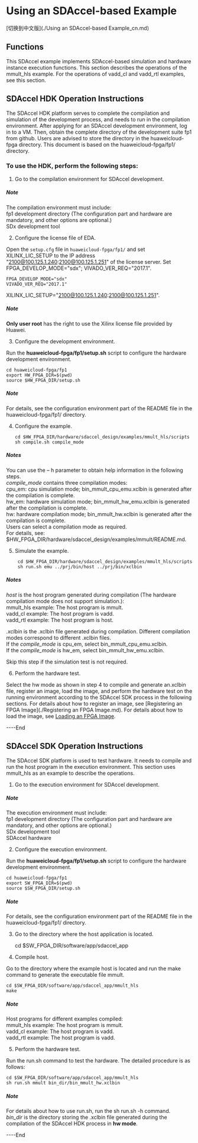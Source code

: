 Using an SDAccel-based Example
========================

[切换到中文版](./Using an SDAccel-based Example_cn.md)

Functions
--------------------------------------------------------------------------------------------------------------------------------------------------------------------------------

This SDAccel example implements SDAccel-based simulation and hardware instance execution functions. This section describes the operations of the mmult_hls example. For the operations of vadd_cl and vadd_rtl examples, see this section.  

SDAccel HDK Operation Instructions
---------------------------------------------------------------------------------------------------------------------------------------------------------------------------------

The SDAccel HDK platform serves to complete the compilation and simulation of the development process, and needs to run in the compilation environment. After applying for an SDAccel development environment, log in to a VM. Then, obtain the complete directory of the development suite fp1 from github. Users are advised to store the directory in the huaweicloud-fpga directory. This document is based on the huaweicloud-fpga/fp1/ directory.

### To use the HDK, perform the following steps:

1. Go to the compilation environment for SDAccel development.

##### Note

  The compilation environment must include:  
  fp1 development directory (The configuration part and hardware are mandatory, and other options are optional.)  
  SDx development tool

2.  Configure the license file of EDA.

  Open the `setup.cfg` file in `huaweicloud-fpga/fp1/` and set XILINX_LIC_SETUP to the IP address "2100@100.125.1.240:2100@100.125.1.251" of the license server. Set FPGA_DEVELOP_MODE="sdx"; VIVADO_VER_REQ="2017.1".

  	FPGA_DEVELOP_MODE="sdx"  
  	VIVADO_VER_REQ="2017.1"  
  XILINX_LIC_SETUP="2100@100.125.1.240:2100@100.125.1.251".

##### Note
  **Only user root** has the right to use the Xilinx license file provided by Huawei.

3. Configure the development environment.

  Run the **huaweicloud-fpga/fp1/setup.sh** script to configure the hardware development environment.

  	cd huaweicloud-fpga/fp1
  	export HW_FPGA_DIR=$(pwd)
  	source $HW_FPGA_DIR/setup.sh
##### Note
  For details, see the configuration environment part of the README file in the huaweicloud-fpga/fp1/ directory.

4. Configure the example.
   ```
   cd $HW_FPGA_DIR/hardware/sdaccel_design/examples/mmult_hls/scripts
   sh compile.sh compile_mode
   ```

##### Notes
   You can use the – h parameter to obtain help information in the following steps.  
   *compile_mode* contains three compilation modes:  
   cpu_em: cpu simulation mode; bin_mmult_cpu_emu.xclbin is generated after the compilation is complete.  
   hw_em: hardware simulation mode; bin_mmult_hw_emu.xclbin is generated after the compilation is complete.   
   hw: hardware compilation mode; bin_mmult_hw.xclbin is generated after the compilation is complete.   
   Users can select a compilation mode as required.  
   For details, see: $HW\_FPGA_DIR/hardware/sdaccel_design/examples/mmult/README.md.

5. Simulate the example.
   ```
    cd $HW_FPGA_DIR/hardware/sdaccel_design/examples/mmult_hls/scripts
    sh run.sh emu ../prj/bin/host ../prj/bin/xclbin
   ```
   
##### Notes

   *host* is the host program generated during compilation (The hardware compilation mode does not support simulation.):  
   mmult_hls example: The host program is mmult.  
   vadd_cl example: The host program is vadd.  
   vadd_rtl example: The host program is host.

   *.xclbin* is the .xclbin file generated during compilation. Different compilation modes correspond to different .xclbin files.  
   If the *compile_mode* is cpu_em, select bin_mmult_cpu_emu.xclbin.  
   If the *compile_mode* is hw_em, select bin_mmult_hw_emu.xclbin.  

   Skip this step if the simulation test is not required.

6. Perform the hardware test.

  Select the hw mode as shown in step 4 to compile and generate an.xclbin file, register an image, load the image, and perform the hardware test on the running environment according to the SDAccel SDK process in the following sections.
  For details about how to register an image, see [Registering an FPGA Image](./Registering an FPGA Image.md). For details about how to load the image, see [Loading an FPGA Image](../tools/fpga_tool/docs/load_an_fpga_image.md).

----End

SDAccel SDK Operation Instructions
---------------------------------------------------------------------------------------------------------------------------------------------------------------------------------

The SDAccel SDK platform is used to test hardware. It needs to compile and run the host program in the execution environment. This section uses mmult_hls as an example to describe the operations.

1.  Go to the execution environment for SDAccel development.

##### Note

  The execution environment must include:  
  fp1 development directory (The configuration part and hardware are mandatory, and other options are optional.)  
  SDx development tool  
  SDAccel hardware

2. Configure the execution environment.

  Run the **huaweicloud-fpga/fp1/setup.sh** script to configure the hardware development environment.

  	cd huaweicloud-fpga/fp1
  	export SW_FPGA_DIR=$(pwd)
  	source $SW_FPGA_DIR/setup.sh
##### Note

  For details, see the configuration environment part of the README file in the huaweicloud-fpga/fp1/ directory.

3.  Go to the directory where the host application is located.

    cd $SW_FPGA_DIR/software/app/sdaccel_app

4. Compile host.

  Go to the directory where the example host is located and run the make command to generate the executable file mmult.

  	cd $SW_FPGA_DIR/software/app/sdaccel_app/mmult_hls
  	make

##### Note

  Host programs for different examples compiled:  
  mmult_hls example: The host program is mmult.  
  vadd_cl example: The host program is vadd.  
  vadd_rtl example: The host program is vadd.

5. Perform the hardware test.

  Run the run.sh command to test the hardware. The detailed procedure is as follows:

  	cd $SW_FPGA_DIR/software/app/sdaccel_app/mmult_hls
  	sh run.sh mmult bin_dir/bin_mmult_hw.xclbin

##### Note

  For details about how to use run.sh, run the sh run.sh -h command.  
  *bin_dir* is the directory storing the .xclbin file generated during the compilation of the SDAccel HDK process in **hw mode**.

----End

